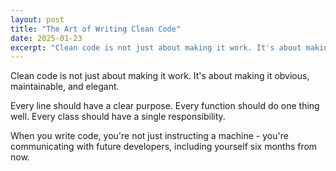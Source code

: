 ```yaml
---
layout: post
title: "The Art of Writing Clean Code"
date: 2025-01-23
excerpt: "Clean code is not just about making it work. It's about making it obvious, maintainable, and elegant."
---
```


Clean code is not just about making it work. It's about making it obvious, maintainable, and elegant.

Every line should have a clear purpose. Every function should do one thing well. Every class should have a single responsibility.

When you write code, you're not just instructing a machine - you're communicating with future developers, including yourself six months from now.